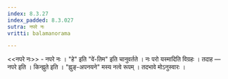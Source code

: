 ```yaml
---
index: 8.3.27
index_padded: 8.3.027
sutra: नपरे नः
vritti: balamanorama

---
```

<<नपरे नः>> - नपरे नः । "हे" इति "वे॑-तिम" इति चानुवर्तते । नः परो यस्मादिति विग्रहः । तदाह — नपरे इति । किन्ह्नुते इति । "ह्नुङ्-अपनयने" मस्य नत्वे रूपम् । तदभावे मोऽनुस्वारः ।